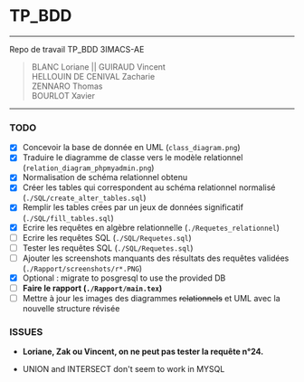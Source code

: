 ﻿# TP_BDD
***
Repo de travail TP_BDD 3IMACS-AE
> BLANC Loriane || GUIRAUD Vincent <br>
> HELLOUIN DE CENIVAL Zacharie <br>
> ZENNARO Thomas <br>
> BOURLOT Xavier

***
### TODO  
- [x] Concevoir la  base de donnée en UML  (`class_diagram.png`)
- [x] Traduire le diagramme de classe vers le modèle relationnel  (`relation_diagram_phpmyadmin.png`)
- [x] Normalisation de schéma relationnel obtenu 
- [x] Créer les tables qui correspondent au schéma relationnel normalisé  (`./SQL/create_alter_tables.sql`)
- [x] Remplir les tables crées par un jeux de données significatif (`./SQL/fill_tables.sql`) 
- [x] Ecrire les requêtes en algèbre relationnelle (`./Requetes_relationnel`)
- [ ] Ecrire les requêtes SQL (`./SQL/Requetes.sql`)
- [ ] Tester les requêtes SQL (`./SQL/Requetes.sql`)
- [ ] Ajouter les screenshots manquants des résultats des requêtes validées (`./Rapport/screenshots/r*.PNG`)  
- [x] Optional : migrate to posgresql to use the provided DB
- [ ] **Faire le rapport  (`./Rapport/main.tex`)**
- [ ] Mettre à jour les images des diagrammes ~~relationnels~~ et UML avec la nouvelle structure révisée  
  
### ISSUES

 * **Loriane, Zak ou Vincent, on ne peut pas tester la requête n°24.**

 * UNION and INTERSECT don't seem to work in MYSQL
